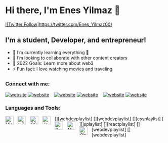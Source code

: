 # Hi there, I'm Enes Yilmaz 👋 


[![Twitter Follow]https://twitter.com/Enes_Yilmaz00)](https://twitter.com/Enes_Yilmaz00)



## I'm a student, Developer, and entrepreneur!


- 🌱 I’m currently learning everything 🤣
- 👯 I’m looking to collaborate with other content creators
- 🥅 2022 Goals: Learn more about web3
- ⚡ Fun fact: I love watching movies and traveling
 

### Connect with me:


[![website](./img/twitter-light.svg)](https://twitter.com/Enes_Yilmaz00)
[![website](./img/twitter-dark.svg)](https://twitter.com/Enes_Yilmaz00)
&nbsp;&nbsp;
[![website](./img/linkedin-light.svg)](https://www.linkedin.com/in/enes-yilmaz-28b8481a5/)
[![website](./img/linkedin-dark.svg)](https://www.linkedin.com/in/enes-yilmaz-28b8481a5/)
&nbsp;&nbsp;
[![website](./img/instagram-light.svg)](https://www.instagram.com/eness_yyilmaz/)
[![website](./img/instagram-dark.svg)](https://www.instagram.com/eness_yyilmaz/)

### Languages and Tools:

[<img align="left" alt="Visual Studio Code" width="26px" src="https://cdn.jsdelivr.net/gh/devicons/devicon/icons/vscode/vscode-original.svg" style="padding-right:10px;" />][webdevplaylist]
[<img align="left" alt="HTML5" width="26px" src="https://cdn.jsdelivr.net/gh/devicons/devicon/icons/html5/html5-original.svg" style="padding-right:10px;" />][webdevplaylist]
[<img align="left" alt="CSS3" width="26px" src="https://cdn.jsdelivr.net/gh/devicons/devicon/icons/css3/css3-original.svg" style="padding-right:10px;" />][cssplaylist]
[<img align="left" alt="JavaScript" width="26px" src="https://cdn.jsdelivr.net/gh/devicons/devicon/icons/javascript/javascript-original.svg" style="padding-right:10px;" />][jsplaylist]
[<img align="left" alt="React" width="26px" src="https://cdn.jsdelivr.net/gh/devicons/devicon/icons/react/react-original.svg" style="padding-right:10px;" />][reactplaylist]
[<img align="left" alt="MySQL" width="26px" src="https://cdn.jsdelivr.net/gh/devicons/devicon/icons/mysql/mysql-original.svg" style="padding-right:10px;" />][webdevplaylist]
[<img align="left" alt="Git" width="26px" src="https://cdn.jsdelivr.net/gh/devicons/devicon/icons/git/git-original.svg" style="padding-right:10px;" />][webdevplaylist]


<br />
<br />

